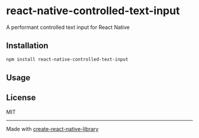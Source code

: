 # react-native-controlled-text-input

A performant controlled text input for React Native

## Installation

```sh
npm install react-native-controlled-text-input
```

## Usage


## License

MIT

---

Made with [create-react-native-library](https://github.com/callstack/react-native-builder-bob)
